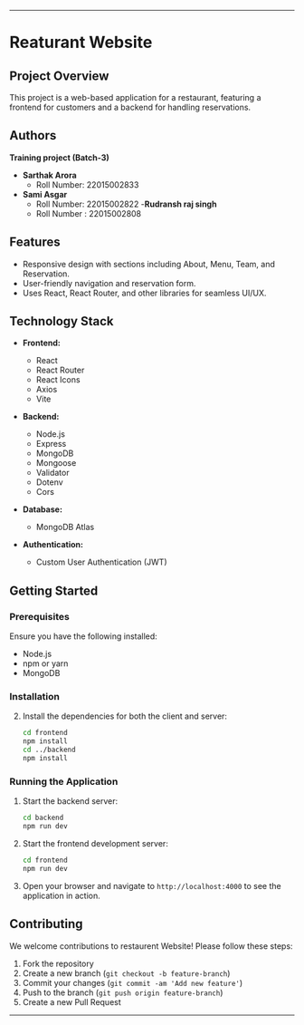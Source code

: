 

---

# Reaturant Website

## Project Overview

This project is a web-based application for a restaurant, featuring a frontend for customers and a backend for handling reservations.

## Authors
   **Training project (Batch-3)**

- **Sarthak Arora**
  - Roll Number: 22015002833
- **Sami Asgar**
  - Roll Number: 22015002822
-**Rudransh raj singh**
  - Roll Number : 22015002808   

## Features

- Responsive design with sections including About, Menu, Team, and Reservation.
- User-friendly navigation and reservation form.
- Uses React, React Router, and other libraries for seamless UI/UX.

## Technology Stack

- **Frontend:**
  - React
  - React Router
  - React Icons
  - Axios
  - Vite
  

- **Backend:**
   - Node.js
   - Express
   - MongoDB
   - Mongoose
   - Validator
   - Dotenv
   - Cors

- **Database:**
  - MongoDB Atlas

- **Authentication:**
  - Custom User Authentication (JWT)

## Getting Started

### Prerequisites

Ensure you have the following installed:

- Node.js
- npm or yarn
- MongoDB

### Installation



2. Install the dependencies for both the client and server:
   ```bash
   cd frontend
   npm install
   cd ../backend
   npm install
   ```



### Running the Application

1. Start the backend server:
   ```bash
   cd backend
   npm run dev
   ```

2. Start the frontend development server:
   ```bash
   cd frontend
   npm run dev
   ```

3. Open your browser and navigate to `http://localhost:4000` to see the application in action.

## Contributing

We welcome contributions to restaurent Website! Please follow these steps:

1. Fork the repository
2. Create a new branch (`git checkout -b feature-branch`)
3. Commit your changes (`git commit -am 'Add new feature'`)
4. Push to the branch (`git push origin feature-branch`)
5. Create a new Pull Request



---

